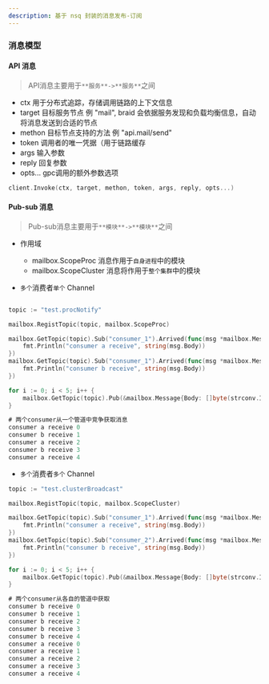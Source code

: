 ```yaml
---
description: 基于 nsq 封装的消息发布-订阅
---
```


### 消息模型

#### API 消息
> API消息主要用于`**服务**->**服务**`之间
* ctx 用于分布式追踪，存储调用链路的上下文信息
* target 目标服务节点 例 "mail", braid 会依据服务发现和负载均衡信息，自动将消息发送到合适的节点
* methon 目标节点支持的方法 例 "api.mail/send"
* token 调用者的唯一凭据（用于链路缓存
* args 输入参数
* reply 回复参数
* opts... gpc调用的额外参数选项
```go
client.Invoke(ctx, target, methon, token, args, reply, opts...)
```

#### Pub-sub 消息
> Pub-sub消息主要用于`**模块**->**模块**`之间
* 作用域
    * mailbox.ScopeProc 消息作用于`自身进程`中的模块
    * mailbox.ScopeCluster 消息将作用于`整个集群`中的模块

* `多个`消费者`单个` Channel

```go

topic := "test.procNotify"

mailbox.RegistTopic(topic, mailbox.ScopeProc)

mailbox.GetTopic(topic).Sub("consumer_1").Arrived(func(msg *mailbox.Message) {
    fmt.Println("consumer a receive", string(msg.Body))
})
mailbox.GetTopic(topic).Sub("consumer_1").Arrived(func(msg *mailbox.Message) {
    fmt.Println("consumer b receive", string(msg.Body))
})

for i := 0; i < 5; i++ {
    mailbox.GetTopic(topic).Pub(&mailbox.Message{Body: []byte(strconv.Itoa(i))})
}

# 两个consumer从一个管道中竞争获取消息
consumer a receive 0
consumer b receive 1
consumer a receive 2
consumer b receive 3
consumer a receive 4
```

* `多个`消费者`多个` Channel

```go
topic := "test.clusterBroadcast"

mailbox.RegistTopic(topic, mailbox.ScopeCluster)

mailbox.GetTopic(topic).Sub("consumer_1").Arrived(func(msg *mailbox.Message) {
    fmt.Println("consumer a receive", string(msg.Body))
})
mailbox.GetTopic(topic).Sub("consumer_2").Arrived(func(msg *mailbox.Message) {
    fmt.Println("consumer b receive", string(msg.Body))
})

for i := 0; i < 5; i++ {
    mailbox.GetTopic(topic).Pub(&mailbox.Message{Body: []byte(strconv.Itoa(i))})
}

# 两个consumer从各自的管道中获取
consumer b receive 0
consumer b receive 1
consumer b receive 2
consumer b receive 3
consumer b receive 4
consumer a receive 0
consumer a receive 1
consumer a receive 2
consumer a receive 3
consumer a receive 4
```